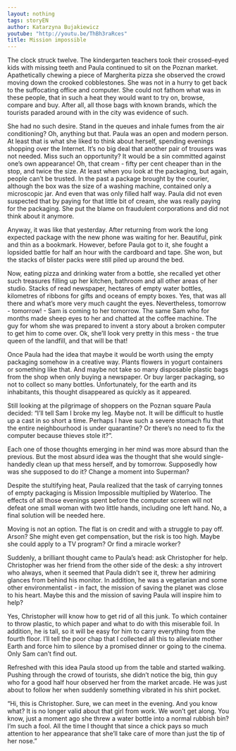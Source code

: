 ```yaml
---
layout: nothing
tags: storyEN
author: Katarzyna Bujakiewicz
youtube: "http://youtu.be/ThBh3raRces"
title: Mission impossible
---
```

The clock struck twelve. The kindergarten teachers took their crossed-eyed kids with missing teeth and Paula continued to sit on the Poznan market. Apathetically chewing a piece of Margherita pizza she observed the crowd moving down the crooked cobblestones. She was not in a hurry to get back to the suffocating office and computer. She could not fathom what was in these people, that in such a heat they would want to try on, browse, compare and buy. After all, all those bags with known brands, which the tourists paraded around with in the city was evidence of such.

She had no such desire. Stand in the queues and inhale fumes from the air conditioning? Oh, anything but that. Paula was an open and modern person. At least that is what she liked to think about herself, spending evenings shopping over the Internet. It’s no big deal that another pair of trousers was not needed. Miss such an opportunity? It would be a sin committed against one’s own appearance! Oh, that cream - fifty per cent cheaper than in the stop, and twice the size. At least when you look at the packaging, but again, people can’t be trusted. In the past a package brought by the courier, although the box was the size of a washing machine, contained only a microscopic jar. And even that was only filled half way. Paula did not even suspected that by paying for that little bit of cream, she was really paying for the packaging. She put the blame on fraudulent corporations and did not think about it anymore.

Anyway, it was like that yesterday. After returning from work the long expected package with the new phone was waiting for her. Beautiful, pink and thin as a bookmark. However, before Paula got to it, she fought a lopsided battle for half an hour with the cardboard and tape. She won, but the stacks of blister packs were still piled up around the bed.

Now, eating pizza and drinking water from a bottle, she recalled yet other such treasures filling up her kitchen, bathroom and all other areas of her studio. Stacks of read newspaper, hectares of empty water bottles, kilometres of ribbons for gifts and oceans of empty boxes. Yes, that was all there and what’s more very much caught the eyes. Nevertheless, tomorrow - tomorrow! - Sam is coming to her tomorrow. The same Sam who for months made sheep eyes to her and chatted at the coffee machine. The guy for whom she was prepared to invent a story about a broken computer to get him to come over. Ok, she’ll look very pretty in this mess - the true queen of the landfill, and that will be that!

Once Paula had the idea that maybe it would be worth using the empty packaging somehow in a creative way. Plants flowers in yogurt containers or something like that. And maybe not take so many disposable plastic bags from the shop when only buying a newspaper. Or buy larger packaging, so not to collect so many bottles. Unfortunately, for the earth and its inhabitants, this thought disappeared as quickly as it appeared.

Still looking at the pilgrimage of shoppers on the Poznan square Paula decided: “I’ll tell Sam I broke my leg. Maybe not. It will be difficult to hustle up a cast in so short a time. Perhaps I have such a severe stomach flu that the entire neighbourhood is under quarantine? Or there’s no need to fix the computer because thieves stole it?”.

Each one of those thoughts emerging in her mind was more absurd than the previous. But the most absurd idea was the thought that she would single-handedly clean up that mess herself, and by tomorrow. Supposedly how was she supposed to do it? Change a moment into Superman?

Despite the stultifying heat, Paula realized that the task of carrying tonnes of empty packaging is Mission Impossible multiplied by Waterloo. The effects of all those evenings spent before the computer screen will not defeat one small woman with two little hands, including one left hand. No, a final solution will be needed here.

Moving is not an option. The flat is on credit and with a struggle to pay off. Arson? She might even get compensation, but the risk is too high. Maybe she could apply to a TV program? Or find a miracle worker?

Suddenly, a brilliant thought came to Paula’s head: ask Christopher for help. Christopher was her friend from the other side of the desk: a shy introvert who always, when it seemed that Paula didn’t see it, threw her admiring glances from behind his monitor. In addition, he was a vegetarian and some other environmentalist - in fact, the mission of saving the planet was close to his heart. Maybe this and the mission of saving Paula will inspire him to help?

Yes, Christopher will know how to get rid of all this junk. To which container to throw plastic, to which paper and what to do with this miserable foil. In addition, he is tall, so it will be easy for him to carry everything from the fourth floor. I’ll tell the poor chap that I collected all this to alleviate mother Earth and force him to silence by a promised dinner or going to the cinema. Only Sam can’t find out.

Refreshed with this idea Paula stood up from the table and started walking. Pushing through the crowd of tourists, she didn’t notice the big, thin guy who for a good half hour observed her from the market arcade. He was just about to follow her when suddenly something vibrated in his shirt pocket.

“Hi, this is Christopher. Sure, we can meet in the evening. And you know what? It is no longer valid about that girl from work. We won’t get along. You know, just a moment ago she threw a water bottle into a normal rubbish bin? I’m such a fool. All the time I thought that since a chick pays so much attention to her appearance that she’ll take care of more than just the tip of her nose.”


